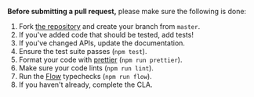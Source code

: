 **Before submitting a pull request,** please make sure the following is done:

1. Fork [the repository](https://github.com/researchgate/node-package-blueprint) and create your branch from `master`.
2. If you've added code that should be tested, add tests!
3. If you've changed APIs, update the documentation.
4. Ensure the test suite passes (`npm test`).
5. Format your code with [prettier](https://github.com/prettier/prettier) (`npm run prettier`).
6. Make sure your code lints (`npm run lint`).
7. Run the [Flow](https://flowtype.org/) typechecks (`npm run flow`).
8. If you haven't already, complete the CLA.